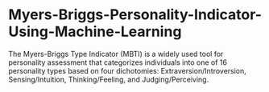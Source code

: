 # Myers-Briggs-Personality-Indicator-Using-Machine-Learning
The Myers-Briggs Type Indicator (MBTI) is a widely used tool for personality assessment that categorizes individuals into one of 16 personality types based on four dichotomies: Extraversion/Introversion, Sensing/Intuition, Thinking/Feeling, and Judging/Perceiving. 
